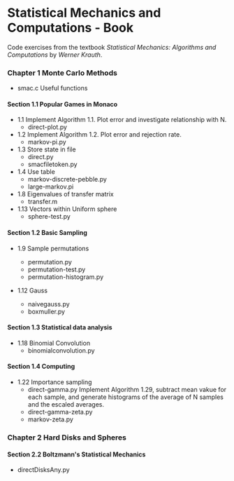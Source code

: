 # Statistical Mechanics and Computations - Book

Code exercises from the textbook
*Statistical Mechanics: Algorithms and Computations* by *Werner Krauth*.

### Chapter 1 Monte Carlo Methods

 * smac.c   Useful functions

#### Section 1.1 Popular Games in Monaco
* 1.1 Implement Algorithm 1.1. Plot error and investigate relationship with N.
  * direct-plot.py
* 1.2 Implement Algorithm 1.2. Plot error and rejection rate.
  * markov-pi.py
* 1.3 Store state in file
  * direct.py
  * smacfiletoken.py
* 1.4 Use table
  * markov-discrete-pebble.py
  * large-markov.pi
* 1.8 Eigenvalues of transfer matrix
  * transfer.m
* 1.13 Vectors within Uniform sphere
  * sphere-test.py

#### Section 1.2 Basic Sampling
* 1.9 Sample permutations
  * permutation.py
  * permutation-test.py
  * permutation-histogram.py

* 1.12 Gauss
  * naivegauss.py
  * boxmuller.py

#### Section 1.3 Statistical data analysis
* 1.18 Binomial Convolution
  * binomialconvolution.py

#### Section 1.4 Computing
 * 1.22 Importance sampling
   * direct-gamma.py  Implement Algorithm 1.29, subtract mean vakue for each sample, and generate histograms of the average of N samples  and the escaled averages.
   * direct-gamma-zeta.py
   * markov-zeta.py

### Chapter 2 Hard Disks and Spheres

#### Section 2.2 Boltzmann's Statistical Mechanics
 * directDisksAny.py




